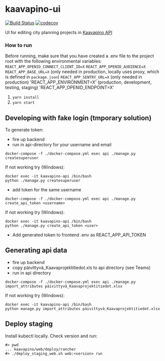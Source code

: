 # kaavapino-ui
[![Build Status](https://travis-ci.com/City-of-Helsinki/kaavapino-ui.svg?branch=master)](https://travis-ci.com/City-of-Helsinki/kaavapino-ui)
[![codecov](https://codecov.io/gh/City-of-Helsinki/kaavapino-ui/branch/master/graph/badge.svg)](https://codecov.io/gh/City-of-Helsinki/kaavapino-ui)

UI for editing city planning projects in [Kaavapino API](https://github.com/City-of-Helsinki/kaavapino)

### How to run

Before running, make sure that you have created a .env file to the project root with the following environmental variables:
`REACT_APP_OPENID_CONNECT_CLIENT_ID=X`
`REACT_APP_OPENID_AUDIENCE=X`
`REACT_APP_BASE_URL=X` (only needed in production, locally uses proxy, which is defined in `package.json`)
`REACT_APP_SENTRY_URL=X` (only needed in production)
'REACT_APP_ENVIRONMENT=X' (production, development, testing, staging)
'REACT_APP_OPENID_ENDPOINT=X'

1. `yarn install`
2. `yarn start`


## Developing with fake login (tmporary solution)
To generate token:

- fire up backend
- run in api-directory for your username and email

```
docker-compose -f ./docker-compose.yml exec api ./manage.py createsuperuser
```

If not working try (Windows):

```
docker exec -it kaavapino-api /bin/bash
python ./manage.py createsuperuser
```

- add token for the same username

```
docker-compose -f ./docker-compose.yml exec api ./manage.py create_api_token <username>
```

If not working try (Windows):

```
docker exec -it kaavapino-api /bin/bash
python ./manage.py create_api_token <user>
```

- Add generated token to frontend .env as REACT_APP_API_TOKEN

## Generating api data

- fire up backend
- copy päivittyvä_Kaavaprojektitiedot.xls to api directory (see Teams)
- run in api directory

```
docker-compose -f ./docker-compose.yml exec api ./manage.py import_attributes päivittyvä_Kaavaprojektitiedot.xlsx
```

If not working try (Windows):

```
docker exec -it kaavapino-api /bin/bash
python manage.py import_attributes päivittyvä_Kaavaprojektitiedot.xlsx
```

## Deploy staging

Install kubectl locally. Check version and run:
```
#> pwd
... kaavapino/web/deploy/rancher
#> ./deploy_staging_web.sh web:<version> run
```
